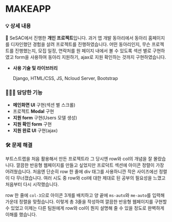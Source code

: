 # MAKEAPP

### 💡 상세 내용

📱 SeSAC에서 진행한 **개인 프로젝트**입니다. 과거 앱 개발 동아리에서 동아리 홈페이지를 디자인했던 경험을 살려 프로젝트를 진행하였습니다. 어떤 동아리인지, 무슨 프로젝트를 진행했는지, 모집 일정, 연락처를 원 페이지 내에서 볼 수 있도록 섹션 별로 구현하였고 form을 사용하여 동아리 지원하기, ajax로 지원 확인하는 것까지 구현하였습니다.

- **사용 기술 및 라이브러리**
    
    Django, HTML/CSS, JS, Ncloud Server, Bootstrap
    

### 👩🏻‍💻 담당한 기능

- **메인화면 UI** 구현(섹션 별 스크롤)
- 프로젝트 **Modal** 구현
- **지원 form** 구현(Users 모델 생성)
- **지원 확인 form** 구현
- **지원 완료 UI** 구현(ajax)

### 🛠️ 문제 해결

부트스트랩을 처음 활용해서 만든 프로젝트라 그 당시엔 row와 col의 개념을 잘 몰랐습니다. 깔끔한 반응형 웹페이지를 만들고 싶었지만 프로덕트 섹션에 아이콘 정렬이 가장 어려웠습니다. 처음엔 단순히 row 한 줄에 div 태그를 사용하니깐 작은 사이즈에선 정렬이 다 무너졌습니다. 여러 시도 중 row와 col에 대한 제대로 된 공부의 필요성을 느꼈고 처음부터 다시 시작했습니다. 

row 한 줄에 `col-3`으로 아이콘 3개를 배치하고 양 끝에 `ms-auto`와 `me-auto`를 입력해 가운데 정렬을 맞췄습니다. 이렇게 총 3줄을 작성하여 깔끔한 반응형 웹페이지를 구현할 수 있었고 이제는 다른 팀원에게 row와 col이 뭔지 설명해 줄 수 있을 정도로 완벽하게 이해를 했습니다.
